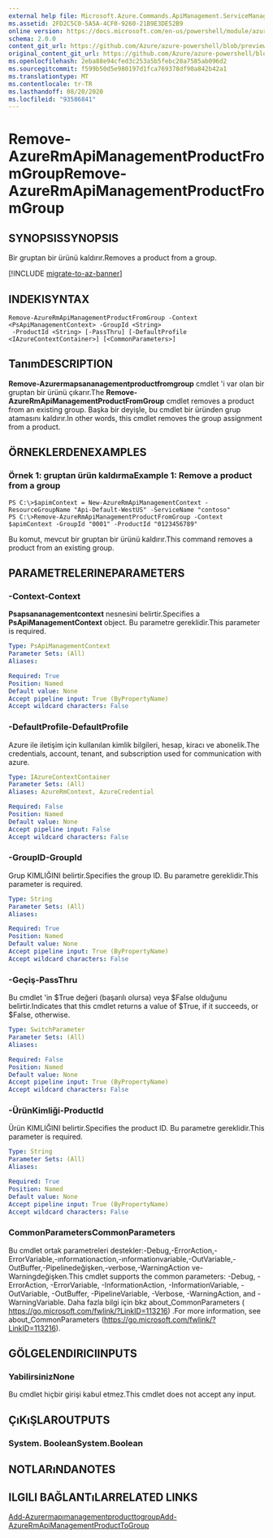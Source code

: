 ```yaml
---
external help file: Microsoft.Azure.Commands.ApiManagement.ServiceManagement.dll-Help.xml
ms.assetid: 2FD2C5C0-5A5A-4CF0-9260-21B9E3DE52B9
online version: https://docs.microsoft.com/en-us/powershell/module/azurerm.apimanagement/remove-azurermapimanagementproductfromgroup
schema: 2.0.0
content_git_url: https://github.com/Azure/azure-powershell/blob/preview/src/ResourceManager/ApiManagement/Commands.ApiManagement/help/Remove-AzureRmApiManagementProductFromGroup.md
original_content_git_url: https://github.com/Azure/azure-powershell/blob/preview/src/ResourceManager/ApiManagement/Commands.ApiManagement/help/Remove-AzureRmApiManagementProductFromGroup.md
ms.openlocfilehash: 2eba88e94cfed3c253a5b5febc20a7585ab096d2
ms.sourcegitcommit: f599b50d5e980197d1fca769378df90a842b42a1
ms.translationtype: MT
ms.contentlocale: tr-TR
ms.lasthandoff: 08/20/2020
ms.locfileid: "93586841"
---
```

# <span data-ttu-id="8381e-101">Remove-AzureRmApiManagementProductFromGroup</span><span class="sxs-lookup"><span data-stu-id="8381e-101">Remove-AzureRmApiManagementProductFromGroup</span></span>

## <span data-ttu-id="8381e-102">SYNOPSIS</span><span class="sxs-lookup"><span data-stu-id="8381e-102">SYNOPSIS</span></span>
<span data-ttu-id="8381e-103">Bir gruptan bir ürünü kaldırır.</span><span class="sxs-lookup"><span data-stu-id="8381e-103">Removes a product from a group.</span></span>

[!INCLUDE [migrate-to-az-banner](../../includes/migrate-to-az-banner.md)]

## <span data-ttu-id="8381e-104">INDEKI</span><span class="sxs-lookup"><span data-stu-id="8381e-104">SYNTAX</span></span>

```
Remove-AzureRmApiManagementProductFromGroup -Context <PsApiManagementContext> -GroupId <String>
 -ProductId <String> [-PassThru] [-DefaultProfile <IAzureContextContainer>] [<CommonParameters>]
```

## <span data-ttu-id="8381e-105">Tanım</span><span class="sxs-lookup"><span data-stu-id="8381e-105">DESCRIPTION</span></span>
<span data-ttu-id="8381e-106">**Remove-Azurermapsananagementproductfromgroup** cmdlet 'i var olan bir gruptan bir ürünü çıkarır.</span><span class="sxs-lookup"><span data-stu-id="8381e-106">The **Remove-AzureRmApiManagementProductFromGroup** cmdlet removes a product from an existing group.</span></span>
<span data-ttu-id="8381e-107">Başka bir deyişle, bu cmdlet bir üründen grup atamasını kaldırır.</span><span class="sxs-lookup"><span data-stu-id="8381e-107">In other words, this cmdlet removes the group assignment from a product.</span></span>

## <span data-ttu-id="8381e-108">ÖRNEKLERDEN</span><span class="sxs-lookup"><span data-stu-id="8381e-108">EXAMPLES</span></span>

### <span data-ttu-id="8381e-109">Örnek 1: gruptan ürün kaldırma</span><span class="sxs-lookup"><span data-stu-id="8381e-109">Example 1: Remove a product from a group</span></span>
```
PS C:\>$apimContext = New-AzureRmApiManagementContext -ResourceGroupName "Api-Default-WestUS" -ServiceName "contoso"
PS C:\>Remove-AzureRmApiManagementProductFromGroup -Context $apimContext -GroupId "0001" -ProductId "0123456789"
```

<span data-ttu-id="8381e-110">Bu komut, mevcut bir gruptan bir ürünü kaldırır.</span><span class="sxs-lookup"><span data-stu-id="8381e-110">This command removes a product from an existing group.</span></span>

## <span data-ttu-id="8381e-111">PARAMETRELERINE</span><span class="sxs-lookup"><span data-stu-id="8381e-111">PARAMETERS</span></span>

### <span data-ttu-id="8381e-112">-Context</span><span class="sxs-lookup"><span data-stu-id="8381e-112">-Context</span></span>
<span data-ttu-id="8381e-113">**Psapsananagementcontext** nesnesini belirtir.</span><span class="sxs-lookup"><span data-stu-id="8381e-113">Specifies a **PsApiManagementContext** object.</span></span>
<span data-ttu-id="8381e-114">Bu parametre gereklidir.</span><span class="sxs-lookup"><span data-stu-id="8381e-114">This parameter is required.</span></span>

```yaml
Type: PsApiManagementContext
Parameter Sets: (All)
Aliases: 

Required: True
Position: Named
Default value: None
Accept pipeline input: True (ByPropertyName)
Accept wildcard characters: False
```

### <span data-ttu-id="8381e-115">-DefaultProfile</span><span class="sxs-lookup"><span data-stu-id="8381e-115">-DefaultProfile</span></span>
<span data-ttu-id="8381e-116">Azure ile iletişim için kullanılan kimlik bilgileri, hesap, kiracı ve abonelik.</span><span class="sxs-lookup"><span data-stu-id="8381e-116">The credentials, account, tenant, and subscription used for communication with azure.</span></span>
 
```yaml
Type: IAzureContextContainer
Parameter Sets: (All)
Aliases: AzureRmContext, AzureCredential

Required: False
Position: Named
Default value: None
Accept pipeline input: False
Accept wildcard characters: False
```

### <span data-ttu-id="8381e-117">-GroupID</span><span class="sxs-lookup"><span data-stu-id="8381e-117">-GroupId</span></span>
<span data-ttu-id="8381e-118">Grup KIMLIĞINI belirtir.</span><span class="sxs-lookup"><span data-stu-id="8381e-118">Specifies the group ID.</span></span>
<span data-ttu-id="8381e-119">Bu parametre gereklidir.</span><span class="sxs-lookup"><span data-stu-id="8381e-119">This parameter is required.</span></span>

```yaml
Type: String
Parameter Sets: (All)
Aliases: 

Required: True
Position: Named
Default value: None
Accept pipeline input: True (ByPropertyName)
Accept wildcard characters: False
```

### <span data-ttu-id="8381e-120">-Geçiş</span><span class="sxs-lookup"><span data-stu-id="8381e-120">-PassThru</span></span>
<span data-ttu-id="8381e-121">Bu cmdlet 'in $True değeri (başarılı olursa) veya $False olduğunu belirtir.</span><span class="sxs-lookup"><span data-stu-id="8381e-121">Indicates that this cmdlet returns a value of $True, if it succeeds, or $False, otherwise.</span></span>

```yaml
Type: SwitchParameter
Parameter Sets: (All)
Aliases: 

Required: False
Position: Named
Default value: None
Accept pipeline input: True (ByPropertyName)
Accept wildcard characters: False
```

### <span data-ttu-id="8381e-122">-ÜrünKimliği</span><span class="sxs-lookup"><span data-stu-id="8381e-122">-ProductId</span></span>
<span data-ttu-id="8381e-123">Ürün KIMLIĞINI belirtir.</span><span class="sxs-lookup"><span data-stu-id="8381e-123">Specifies the product ID.</span></span>
<span data-ttu-id="8381e-124">Bu parametre gereklidir.</span><span class="sxs-lookup"><span data-stu-id="8381e-124">This parameter is required.</span></span>

```yaml
Type: String
Parameter Sets: (All)
Aliases: 

Required: True
Position: Named
Default value: None
Accept pipeline input: True (ByPropertyName)
Accept wildcard characters: False
```

### <span data-ttu-id="8381e-125">CommonParameters</span><span class="sxs-lookup"><span data-stu-id="8381e-125">CommonParameters</span></span>
<span data-ttu-id="8381e-126">Bu cmdlet ortak parametreleri destekler:-Debug,-ErrorAction,-ErrorVariable,-ınformationaction,-ınformationvariable,-OutVariable,-OutBuffer,-Pipelinedeğişken,-verbose,-WarningAction ve-Warningdeğişken.</span><span class="sxs-lookup"><span data-stu-id="8381e-126">This cmdlet supports the common parameters: -Debug, -ErrorAction, -ErrorVariable, -InformationAction, -InformationVariable, -OutVariable, -OutBuffer, -PipelineVariable, -Verbose, -WarningAction, and -WarningVariable.</span></span> <span data-ttu-id="8381e-127">Daha fazla bilgi için bkz about_CommonParameters ( https://go.microsoft.com/fwlink/?LinkID=113216) .</span><span class="sxs-lookup"><span data-stu-id="8381e-127">For more information, see about_CommonParameters (https://go.microsoft.com/fwlink/?LinkID=113216).</span></span>

## <span data-ttu-id="8381e-128">GÖLGELENDIRICI</span><span class="sxs-lookup"><span data-stu-id="8381e-128">INPUTS</span></span>

### <span data-ttu-id="8381e-129">Yabilirsiniz</span><span class="sxs-lookup"><span data-stu-id="8381e-129">None</span></span>
<span data-ttu-id="8381e-130">Bu cmdlet hiçbir girişi kabul etmez.</span><span class="sxs-lookup"><span data-stu-id="8381e-130">This cmdlet does not accept any input.</span></span>

## <span data-ttu-id="8381e-131">ÇıKıŞLAR</span><span class="sxs-lookup"><span data-stu-id="8381e-131">OUTPUTS</span></span>

### <span data-ttu-id="8381e-132">System. Boolean</span><span class="sxs-lookup"><span data-stu-id="8381e-132">System.Boolean</span></span>

## <span data-ttu-id="8381e-133">NOTLARıNDA</span><span class="sxs-lookup"><span data-stu-id="8381e-133">NOTES</span></span>

## <span data-ttu-id="8381e-134">ILGILI BAĞLANTıLAR</span><span class="sxs-lookup"><span data-stu-id="8381e-134">RELATED LINKS</span></span>

[<span data-ttu-id="8381e-135">Add-Azurermapımanagementproducttogroup</span><span class="sxs-lookup"><span data-stu-id="8381e-135">Add-AzureRmApiManagementProductToGroup</span></span>](./Add-AzureRmApiManagementProductToGroup.md)


